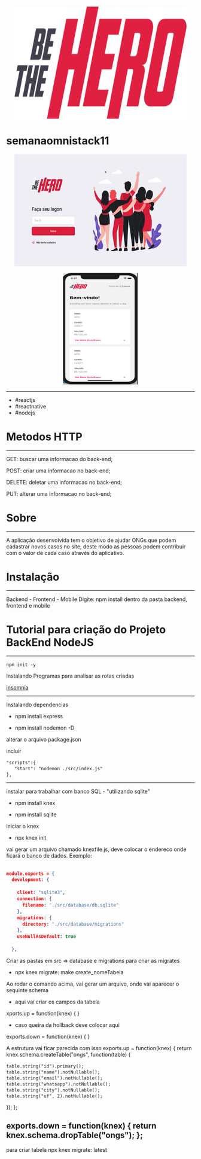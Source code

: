 
<p align="center">
  <img width="460" height="300" src="https://github.com/danielcs7/semanaomnistack11/blob/master/img/logo.svg">
</p>


# semanaomnistack11
<p align="center">
  <img width="460" height="300" src="https://github.com/danielcs7/semanaomnistack11/blob/master/img/webomnistack11.png">
  
</p>

<p align="center">
<img width="200" height="300" src="https://github.com/danielcs7/semanaomnistack11/blob/master/img/mobilestack11.png">
</p>

---
- #reactjs 
- #reactnative 
- #nodejs

# Metodos HTTP
---
GET:    buscar uma informacao do back-end; </p>
POST:   criar uma informacao no back-end; </p>
DELETE: deletar uma informacao no back-end; </p>
PUT:    alterar uma informacao no back-end; </p>


# Sobre
---
A aplicação desenvolvida tem o objetivo de ajudar ONGs que podem cadastrar novos casos no site, deste modo as pessoas podem contribuir com o valor de cada caso através do aplicativo.

# Instalação
---
Backend - Frontend - Mobile
Digite: npm install dentro da pasta backend, frontend e mobile

# Tutorial para criação do Projeto BackEnd NodeJS
---
``` 
npm init -y 
```

Instalando Programas para analisar as rotas criadas </p>

[insomnia](https://insomnia.rest/download/)

---
Instalando dependencias </p>

* npm install express </p>
* npm install nodemon -D  </p>

</p></p>
alterar o arquivo package.json

incluir

``` 
"scripts":{
   "start": "nodemon ./src/index.js"
}, 
```

---------------------------------------------------
instalar para trabalhar com banco SQL - "utilizando sqlite" </p>

* npm install knex </p>
* npm install sqlite </p>

iniciar o knex </p>

* npx knex init  </p>

vai gerar um arquivo chamado knexfile.js, deve colocar o endereco onde ficará o banco de dados.
Exemplo:

``` json

module.exports = {
  development: {

    client: "sqlite3",
    connection: {
      filename: "./src/database/db.sqlite"
    },
    migrations: {
      directory: "./src/database/migrations"
    },
    useNullAsDefault: true

  }, 

```

  Criar as pastas em src => database e migrations
  para criar as migrates

* npx knex migrate: make create_nomeTabela

Ao rodar o comando acima, vai gerar um arquivo, onde vai aparecer o sequinte schema

* aqui vai criar os campos da tabela

xports.up = function(knex) {
}

* caso queira da hollback deve colocar aqui

exports.down = function(knex) {
}

A estrutura vai ficar parecida com isso
exports.up = function(knex) {
  return knex.schema.createTable("ongs", function(table) {

    table.string("id").primary();
    table.string("name").notNullable();
    table.string("email").notNullable();
    table.string("whatsapp").notNullable();
    table.string("city").notNullable();
    table.string("uf", 2).notNullable();

  }); 
}; 

exports.down = function(knex) {
  return knex.schema.dropTable("ongs"); 
}; 
-------------------------------------------------------------------------

para criar tabela 
npx knex migrate: latest

